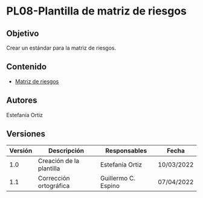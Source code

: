 # PL08-Plantilla de matriz de riesgos

## Objetivo
Crear un estándar para la matriz de riesgos.

## Contenido
- [Matriz de riesgos](https://docs.google.com/spreadsheets/d/1qgSzbzKlrI_cgjxv4Tgbl4k6M62lcCwwXj0VxzztyDg/edit?usp=sharing)

## Autores
Estefanía Ortiz

## Versiones

| Versión | Descripción                  | Responsables    | Fecha       |
| ------- | ---------------------------- | --------------- | ----------- |
| 1.0     | Creación de la plantilla     | Estefanía Ortiz | 10/03/2022  |
| 1.1     | Corrección ortográfica    | Guillermo C. Espino| 07/04/2022  |
